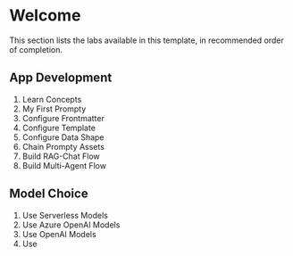 # Welcome

This section lists the labs available in this template, in recommended order of completion.

## App Development

1. Learn Concepts
1. My First Prompty
1. Configure Frontmatter
1. Configure Template
1. Configure Data Shape
1. Chain Prompty Assets
1. Build RAG-Chat Flow
1. Build Multi-Agent Flow

## Model Choice
1. Use Serverless Models
1. Use Azure OpenAI Models
1. Use OpenAI Models
1. Use 